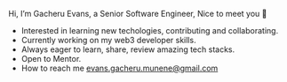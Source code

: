 Hi, I’m Gacheru Evans, a Senior Software Engineer, Nice to meet you 👋
- Interested in learning new techologies, contributing and collaborating.
- Currently working on my web3 developer skills.
- Always eager to learn, share, review amazing tech stacks.
- Open to Mentor.
- How to reach me evans.gacheru.munene@gmail.com

<!---
gacheruevans/gacheruevans is a ✨ special ✨ repository because its `README.md` (this file) appears on your GitHub profile.
You can click the Preview link to take a look at your changes.
--->
